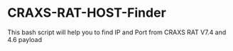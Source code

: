 # CRAXS-RAT-HOST-Finder
This bash script will help you to find IP and Port from CRAXS RAT V7.4 and 4.6 payload
